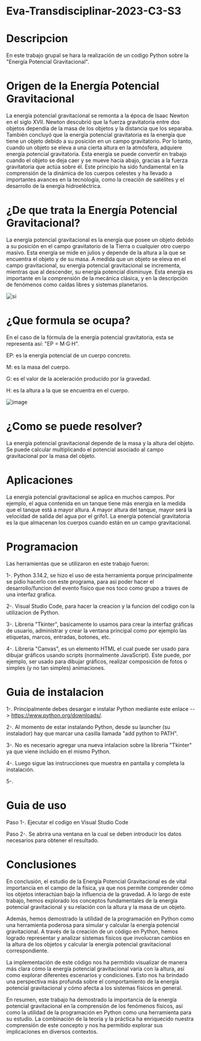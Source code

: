 # Eva-Transdisciplinar-2023-C3-S3


# Descripcion
En este trabajo grupal se hara la realización de un codigo Python sobre la "Energía Potencial Gravitacional".

# Origen de la Energía Potencial Gravitacional
La energía potencial gravitacional se remonta a la época de Isaac Newton en el siglo XVII. Newton descubrió que la fuerza gravitatoria entre dos objetos dependía de la masa de los objetos y la distancia que los separaba. También concluyó que la energía potencial gravitatoria es la energía que tiene un objeto debido a su posición en un campo gravitatorio. Por lo tanto, cuando un objeto se eleva a una cierta altura en la atmósfera, adquiere energía potencial gravitatoria. Esta energía se puede convertir en trabajo cuando el objeto se deja caer y se mueve hacia abajo, gracias a la fuerza gravitatoria que actúa sobre él. Este principio ha sido fundamental en la comprensión de la dinámica de los cuerpos celestes y ha llevado a importantes avances en la tecnología, como la creación de satélites y el desarrollo de la energía hidroeléctrica.

# ¿De que trata la Energía Potencial Gravitacional?
La energía potencial gravitacional es la energía que posee un objeto debido a su posición en el campo gravitatorio de la Tierra o cualquier otro cuerpo masivo. Esta energía se mide en julios y depende de la altura a la que se encuentra el objeto y de su masa. A medida que un objeto se eleva en el campo gravitacional, su energía potencial gravitacional se incrementa, mientras que al descender, su energía potencial disminuye. Esta energía es importante en la comprensión de la mecánica clásica, y en la descripción de fenómenos como caídas libres y sistemas planetarios.

![si](https://github.com/Bastian03Riveros/Eva-Transdisciplinar-2023-C3-S3/assets/135164614/ff6aa827-1676-4b91-aef6-ced170029c75)


# ¿Que formula se ocupa?
En el caso de la fórmula de la energía potencial gravitatoria, esta se representa así: "EP = M·G·H".

EP: es la energía potencial de un cuerpo concreto.

M: es la masa del cuerpo.

G: es el valor de la aceleración producido por la gravedad.

H: es la altura a la que se encuentra en el cuerpo.

![image](https://github.com/Bastian03Riveros/Eva-Transdisciplinar-2023-C3-S3/assets/135164614/f356d73e-0dce-4f3e-b31b-0f546c74786f)


# ¿Como se puede resolver?
La energía potencial gravitacional depende de la masa y la altura del objeto. Se puede calcular multiplicando el potencial asociado al campo gravitacional por la masa del objeto.

# Aplicaciones
La energía potencial gravitacional se aplica en muchos campos. Por ejemplo, el agua contenida en un tanque tiene más energía en la medida que el tanque está a mayor altura. A mayor altura del tanque, mayor será la velocidad de salida del agua por el grifo1. La energía potencial gravitatoria es la que almacenan los cuerpos cuando están en un campo gravitacional.

# Programacion
Las herramientas que se utilizaron en este trabajo fueron: 

1-. Python 3.14.2, se hizo el uso de esta herramienta porque principalmente se pidio hacerlo con este programa, para asi poder hacer el desarrollo/funcion del evento fisico que nos toco como grupo a traves de una interfaz grafica.

2-. Visual Studio Code, para hacer la creacion y la funcion del codigo con la utilizacion de Python.

3-. Libreria "Tkinter", basicamente lo usamos para crear la interfaz gráficas de usuario, administrar y crear la ventana principal como por ejemplo las etiquetas, marcos, entradas, botones, etc.

4-. Libreria "Canvas", es un elemento HTML el cual puede ser usado para dibujar gráficos usando scripts (normalmente JavaScript). Este puede, por ejemplo, ser usado para dibujar gráficos, realizar composición de fotos o simples (y no tan simples) animaciones.

# Guia de instalacion
1-. Principalmente debes desargar e instalar Python mediante este enlace --> https://www.python.org/downloads/.

2-. Al momento de estar instalando Python, desde su launcher (su instalador) hay que marcar una casilla llamada "add python to PATH".

3-. No es necesario agregar una nueva intalacion sobre la libreria "Tkinter" ya que viene incluido en el mismo Python.

4-. Luego sigue las instrucciones que muestra en pantalla y completa la instalación.

5-. 

# Guia de uso
Paso 1-. Ejecutar el codigo en Visual Studio Code

Paso 2-. Se abrira una ventana en la cual se deben introducir los datos necesarios para obtener el resultado.

# Conclusiones
En conclusión, el estudio de la Energía Potencial Gravitacional es de vital importancia en el campo de la física, ya que nos permite comprender cómo los objetos interactúan bajo la influencia de la gravedad. A lo largo de este trabajo, hemos explorado los conceptos fundamentales de la energía potencial gravitacional y su relación con la altura y la masa de un objeto.

Además, hemos demostrado la utilidad de la programación en Python como una herramienta poderosa para simular y calcular la energía potencial gravitacional. A través de la creación de un código en Python, hemos logrado representar y analizar sistemas físicos que involucran cambios en la altura de los objetos y calcular la energía potencial gravitacional correspondiente.

La implementación de este código nos ha permitido visualizar de manera más clara cómo la energía potencial gravitacional varía con la altura, así como explorar diferentes escenarios y condiciones. Esto nos ha brindado una perspectiva más profunda sobre el comportamiento de la energía potencial gravitacional y cómo afecta a los sistemas físicos en general.

En resumen, este trabajo ha demostrado la importancia de la energía potencial gravitacional en la comprensión de los fenómenos físicos, así como la utilidad de la programación en Python como una herramienta para su estudio. La combinación de la teoría y la práctica ha enriquecido nuestra comprensión de este concepto y nos ha permitido explorar sus implicaciones en diversos contextos.
